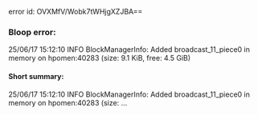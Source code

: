 error id: OVXMfV/Wobk7tWHjgXZJBA==
### Bloop error:

25/06/17 15:12:10 INFO BlockManagerInfo: Added broadcast_11_piece0 in memory on hpomen:40283 (size: 9.1 KiB, free: 4.5 GiB)
#### Short summary: 

25/06/17 15:12:10 INFO BlockManagerInfo: Added broadcast_11_piece0 in memory on hpomen:40283 (size: ...